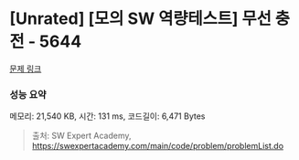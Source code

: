 # [Unrated] [모의 SW 역량테스트] 무선 충전 - 5644 

[문제 링크](https://swexpertacademy.com/main/code/problem/problemDetail.do?contestProbId=AWXRDL1aeugDFAUo) 

### 성능 요약

메모리: 21,540 KB, 시간: 131 ms, 코드길이: 6,471 Bytes



> 출처: SW Expert Academy, https://swexpertacademy.com/main/code/problem/problemList.do